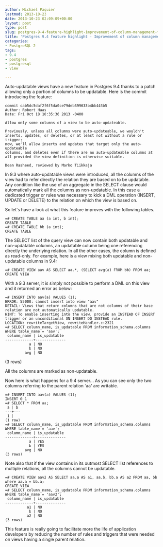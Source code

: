 ```yaml
---
author: Michael Paquier
lastmod: 2013-10-23
date: 2013-10-23 02:09:09+00:00
layout: post
type: post
slug: postgres-9-4-feature-highlight-improvement-of-column-management-for-auto-updatable-views
title: 'Postgres 9.4 feature highlight - Improvement of column management for auto-updatable views'
categories:
- PostgreSQL-2
tags:
- 9.4
- postgres
- postgresql
- view

---
```

Auto-updatable views have a new feature in Postgres 9.4 thanks to a patch allowing only a portion of columns to be updatable. Here is the commit introducing the feature:

    commit cab5dc5daf2f6f5da0ce79deb399633b4bb443b5
    Author: Robert Haas
    Date: Fri Oct 18 10:35:36 2013 -0400
 
    Allow only some columns of a view to be auto-updateable.
 
    Previously, unless all columns were auto-updateable, we wouldn't
    inserts, updates, or deletes, or at least not without a rule or trigger;
    now, we'll allow inserts and updates that target only the auto-updateable
    columns, and deletes even if there are no auto-updateable columns at
    all provided the view definition is otherwise suitable.
 
    Dean Rasheed, reviewed by Marko Tiikkaja

In 9.3 where auto-updatable views were introduced, all the columns of the view had to refer directly the relation they are based on to be updatable. Any condition like the use of an aggregate in the SELECT clause would automatically mark all the columns as non-updatable. In this case a dedicated trigger or rules was necessary to kick a DML operation (INSERT, UPDATE or DELETE) to the relation on which the view is based on.

So let's have a look at what this feature improves with the following tables.

    =# CREATE TABLE aa (a int, b int);
    CREATE TABLE
    =# CREATE TABLE bb (a int);
    CREATE TABLE

The SELECT list of the query view can now contain both updatable and non-updatable columns, an updatable column being one referencing directly the underlying relation. In all the other cases, the column is defined as read-only. For example, here is a view mixing both updatable and non-updatable columns in 9.4:

    =# CREATE VIEW aav AS SELECT aa.*, (SELECT avg(a) FROM bb) FROM aa;
    CREATE VIEW

With a 9.3 server, it is simply not possible to perform a DML on this view and it returned an error as below:

    =# INSERT INTO aav(a) VALUES (1);
    ERROR: 55000: cannot insert into view "aav"
    DETAIL: Views that return columns that are not columns of their base relation are not automatically updatable.
    HINT: To enable inserting into the view, provide an INSTEAD OF INSERT trigger or an unconditional ON INSERT DO INSTEAD rule.
    LOCATION: rewriteTargetView, rewriteHandler.c:2321
    =# SELECT column_name, is_updatable FROM information_schema.columns WHERE table_name = 'aav';
     column_name | is_updatable
    -------------+--------------
               a | NO
               b | NO
             avg | NO
   (3 rows)

All the columns are marked as non-updatable.

Now here is what happens for a 9.4 server... As you can see only the two columns referring to the parent relation 'aa' are writable.

    =# INSERT INTO aav(a) VALUES (1);
    INSERT 0 1
    =# SELECT * FROM aa;
     a | b
    ---+---
     1 |
    (1 row)
    =# SELECT column_name, is_updatable FROM information_schema.columns WHERE table_name = 'aav';
     column_name | is_updatable
    -------------+--------------
               a | YES
               b | YES
             avg | NO
    (3 rows)

Note also that if the view contains in its outmost SELECT list references to multiple relations, all the columns cannot be updatable.

    =# CREATE VIEW aav2 AS SELECT aa.a AS a1, aa.b, bb.a AS a2 FROM aa, bb where aa.a = bb.a;
    CREATE VIEW
    =# SELECT column_name, is_updatable FROM information_schema.columns WHERE table_name = 'aav2';
     column_name | is_updatable
    -------------+--------------
              a1 | NO
               b | NO
              a2 | NO
    (3 rows)

This feature is really going to facilitate more the life of application developers by reducing the number of rules and triggers that were needed on views having a single parent relation.
